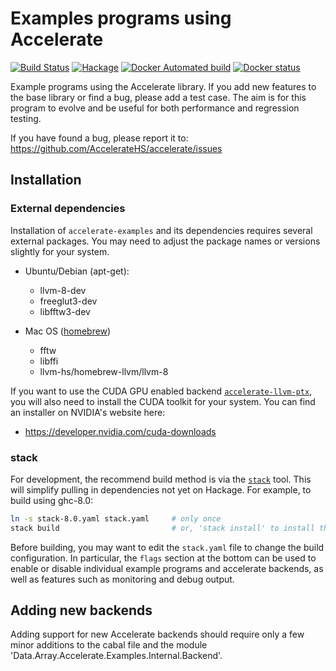 Examples programs using Accelerate
==================================

[![Build Status](https://travis-ci.org/AccelerateHS/accelerate-examples.svg?branch=master)](https://travis-ci.org/AccelerateHS/accelerate-examples)
[![Hackage](https://img.shields.io/hackage/v/accelerate-examples.svg)](https://hackage.haskell.org/package/accelerate-examples)
[![Docker Automated build](https://img.shields.io/docker/automated/tmcdonell/accelerate-examples.svg)](https://hub.docker.com/r/tmcdonell/accelerate-examples/)
[![Docker status](https://images.microbadger.com/badges/image/tmcdonell/accelerate-examples.svg)](https://microbadger.com/images/tmcdonell/accelerate-examples)

Example programs using the Accelerate library. If you add new features to the
base library or find a bug, please add a test case. The aim is for this program
to evolve and be useful for both performance and regression testing.

If you have found a bug, please report it to:
https://github.com/AccelerateHS/accelerate/issues


Installation
------------

### External dependencies

Installation of `accelerate-examples` and its dependencies requires several
external packages. You may need to adjust the package names or versions slightly
for your system.

  * Ubuntu/Debian (apt-get):
    - llvm-8-dev
    - freeglut3-dev
    - libfftw3-dev

  * Mac OS ([homebrew](http://brew.sh/index.html))
    - fftw
    - libffi
    - llvm-hs/homebrew-llvm/llvm-8

If you want to use the CUDA GPU enabled backend
[`accelerate-llvm-ptx`](https://github.com/AccelerateHS/accelerate-llvm), you
will also need to install the CUDA toolkit for your system. You can find an
installer on NVIDIA's website here:

  * https://developer.nvidia.com/cuda-downloads


### stack

For development, the recommend build method is via the
[`stack`](http://haskellstack.org) tool. This will simplify pulling in
dependencies not yet on Hackage. For example, to build using ghc-8.0:

```bash
ln -s stack-8.0.yaml stack.yaml     # only once
stack build                         # or, 'stack install' to install the executables globally
```

Before building, you may want to edit the `stack.yaml` file to change the build
configuration. In particular, the `flags` section at the bottom can be used to
enable or disable individual example programs and accelerate backends, as well
as features such as monitoring and debug output.


Adding new backends
-------------------

Adding support for new Accelerate backends should require only a few minor
additions to the cabal file and the module
'Data.Array.Accelerate.Examples.Internal.Backend'.
